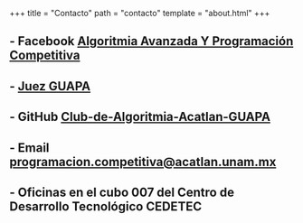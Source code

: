 +++
title = "Contacto"
path = "contacto"
template = "about.html"
+++

## - Facebook [Algoritmia Avanzada Y Programación Competitiva](https://www.facebook.com/programacioncompetitiva)

## - [Juez GUAPA](https://juezguapa.com/)

## - GitHub [Club-de-Algoritmia-Acatlan-GUAPA](https://github.com/Club-de-Algoritmia-Acatlan-GUAPA/) 

## - Email [programacion.competitiva@acatlan.unam.mx](mailto:programacion.competitiva@acatlan.unam.mx)

## - Oficinas en el cubo 007 del Centro de Desarrollo Tecnológico CEDETEC

